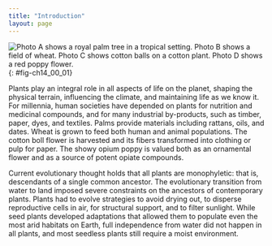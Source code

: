```yaml
---
title: "Introduction"
layout: page
---
```



<?cnx.eoc class="summary" title="Sections Summary"?>

<?cnx.eoc class="art-exercise" title="Art Connections"?>

<?cnx.eoc class="multiple-choice" title="Multiple Choice"?>

<?cnx.eoc class="free-response" title="Free Response"?>

 ![Photo A shows a royal palm tree in a tropical setting. Photo B shows a field of wheat. Photo C shows cotton balls on a cotton plant. Photo D shows a red poppy flower.](../resources/Figure_14_00_01abcd.jpg "Plants dominate the landscape and play an integral role in human societies. (a) Palm trees grow in tropical or subtropical climates; (b) wheat is a crop in most of the world; the flower of (c) the cotton plant produces fibers that are woven into fabric; the potent alkaloids of (d) the beautiful opium poppy have influenced human life both as a medicinal remedy and as a dangerously addictive drug. (credit a: modification of work by &#x201C;3BoysInSanDiego&#x201D;/Wikimedia Commons&#x201D;; credit b: modification of work by Stephen Ausmus, USDA ARS; credit c: modification of work by David Nance, USDA ARS; credit d: modification of work by Jolly Janner)"){: #fig-ch14_00_01}

Plants play an integral role in all aspects of life on the planet, shaping the physical terrain, influencing the climate, and maintaining life as we know it. For millennia, human societies have depended on plants for nutrition and medicinal compounds, and for many industrial by-products, such as timber, paper, dyes, and textiles. Palms provide materials including rattans, oils, and dates. Wheat is grown to feed both human and animal populations. The cotton boll flower is harvested and its fibers transformed into clothing or pulp for paper. The showy opium poppy is valued both as an ornamental flower and as a source of potent opiate compounds.

Current evolutionary thought holds that all plants are monophyletic: that is, descendants of a single common ancestor. The evolutionary transition from water to land imposed severe constraints on the ancestors of contemporary plants. Plants had to evolve strategies to avoid drying out, to disperse reproductive cells in air, for structural support, and to filter sunlight. While seed plants developed adaptations that allowed them to populate even the most arid habitats on Earth, full independence from water did not happen in all plants, and most seedless plants still require a moist environment.

